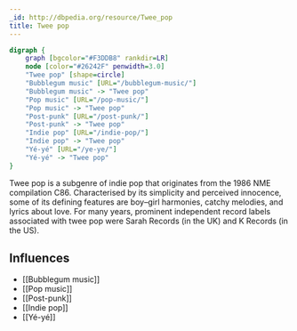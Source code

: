 ```yaml
---
_id: http://dbpedia.org/resource/Twee_pop
title: Twee pop
---
```


```dot
digraph {
	graph [bgcolor="#F3DDB8" rankdir=LR]
	node [color="#26242F" penwidth=3.0]
	"Twee pop" [shape=circle]
	"Bubblegum music" [URL="/bubblegum-music/"]
	"Bubblegum music" -> "Twee pop"
	"Pop music" [URL="/pop-music/"]
	"Pop music" -> "Twee pop"
	"Post-punk" [URL="/post-punk/"]
	"Post-punk" -> "Twee pop"
	"Indie pop" [URL="/indie-pop/"]
	"Indie pop" -> "Twee pop"
	"Yé-yé" [URL="/ye-ye/"]
	"Yé-yé" -> "Twee pop"
}
```

Twee pop is a subgenre of indie pop that originates from the 1986 NME compilation C86. Characterised by its simplicity and perceived innocence, some of its defining features are boy–girl harmonies, catchy melodies, and lyrics about love. For many years, prominent independent record labels associated with twee pop were Sarah Records (in the UK) and K Records (in the US).

## Influences
- [[Bubblegum music]]
- [[Pop music]]
- [[Post-punk]]
- [[Indie pop]]
- [[Yé-yé]]
